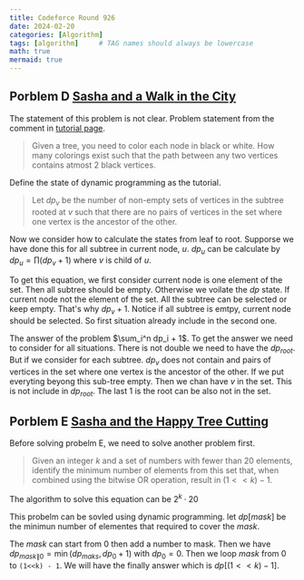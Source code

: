 ```yaml
---
title: Codeforce Round 926 
date: 2024-02-20
categories: [Algorithm]
tags: [algorithm]     # TAG names should always be lowercase
math: true
mermaid: true
---
```



## Porblem D [Sasha and a Walk in the City](https://codeforces.com/contest/1929/problem/D)

The statement of this problem is not clear.
Problem statement from the comment in [tutorial page](https://codeforces.com/blog/entry/125851?#comment-1117492).

> Given a tree, you need to color each node in black or white. How many colorings exist such that the path between any two vertices contains atmost 2 black vertices.


Define the state of dynamic programming as the tutorial.
> Let $dp_v$ be the number of non-empty sets of vertices in the subtree rooted at $v$ such that there are no pairs of vertices in the set where one vertex is the ancestor of the other.

Now we consider how to calculate the states from leaf to root. Supporse we have done this for all subtree in current node, $u$. $dp_u$ can be calculate by $dp_u = \prod (dp_v + 1)$ where $v$ is child of $u$. 

To get this equation, we first consider current node is one element of the set. Then all subtree should be empty. Otherwise we voilate the $dp$ state. If current node not the element of the set. All the subtree can be selected or keep empty. That's why $dp_v + 1$. Notice if all subtree is emtpy, current node should be selected. So first situation already include in the second one. 

The answer of the problem $\sum_i^n dp_i + 1$. To get the answer we need to consider for all situations. There is not double we need to have the $dp_{root}$. But if we consider for each subtree. $dp_{v}$ does not contain and pairs of vertices in the set where one vertex is the ancestor of the other. If we put everyting beyong this sub-tree empty. Then we chan have $v$ in the set. This is not include in $dp_{root}$. The last $1$ is the root can be also not in the set.



## Porblem E [Sasha and the Happy Tree Cutting](https://codeforces.com/contest/1929/problem/E)

Before solving probelm E, we need to solve another problem first. 


> Given an integer $k$ and a set of numbers with fewer than 20 elements, identify the minimum number of elements from this set that, when combined using the bitwise OR operation, result in $(1 << k) - 1$.


The algorithm to solve this equation can be $2^k \cdot 20$

This probelm can be sovled using dynamic programming. 
let $dp[mask]$ be the minimun number of elementes that required to cover the $mask$.

The $mask$ can start from 0 then add a number to mask. Then we have $dp_{mask \| 0} = \min(dp_{maks}, dp_0 + 1)$ with $dp_0 = 0$. Then we loop $mask$ from 0 to `(1<<k) - 1`. We will have the finally answer which is $dp[(1<<k)-1]$.








